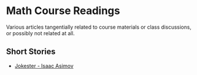 # Math Course Readings

Various articles tangentially related to course materials or class discussions, or possibly not related at all.

## Short Stories

- [Jokester - Isaac Asimov](http://blog.ac-versailles.fr/villaroylit/public/Jokester.pdf)
